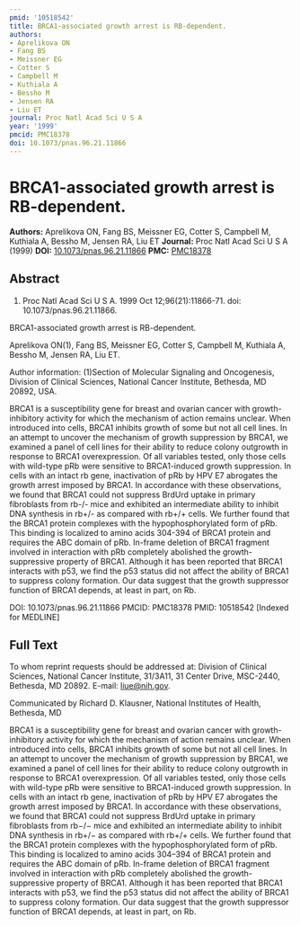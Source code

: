 ```yaml
---
pmid: '10518542'
title: BRCA1-associated growth arrest is RB-dependent.
authors:
- Aprelikova ON
- Fang BS
- Meissner EG
- Cotter S
- Campbell M
- Kuthiala A
- Bessho M
- Jensen RA
- Liu ET
journal: Proc Natl Acad Sci U S A
year: '1999'
pmcid: PMC18378
doi: 10.1073/pnas.96.21.11866
---
```


# BRCA1-associated growth arrest is RB-dependent.
**Authors:** Aprelikova ON, Fang BS, Meissner EG, Cotter S, Campbell M, Kuthiala A, Bessho M, Jensen RA, Liu ET
**Journal:** Proc Natl Acad Sci U S A (1999)
**DOI:** [10.1073/pnas.96.21.11866](https://doi.org/10.1073/pnas.96.21.11866)
**PMC:** [PMC18378](https://www.ncbi.nlm.nih.gov/pmc/articles/PMC18378/)

## Abstract

1. Proc Natl Acad Sci U S A. 1999 Oct 12;96(21):11866-71. doi: 
10.1073/pnas.96.21.11866.

BRCA1-associated growth arrest is RB-dependent.

Aprelikova ON(1), Fang BS, Meissner EG, Cotter S, Campbell M, Kuthiala A, Bessho 
M, Jensen RA, Liu ET.

Author information:
(1)Section of Molecular Signaling and Oncogenesis, Division of Clinical 
Sciences, National Cancer Institute, Bethesda, MD 20892, USA.

BRCA1 is a susceptibility gene for breast and ovarian cancer with 
growth-inhibitory activity for which the mechanism of action remains unclear. 
When introduced into cells, BRCA1 inhibits growth of some but not all cell 
lines. In an attempt to uncover the mechanism of growth suppression by BRCA1, we 
examined a panel of cell lines for their ability to reduce colony outgrowth in 
response to BRCA1 overexpression. Of all variables tested, only those cells with 
wild-type pRb were sensitive to BRCA1-induced growth suppression. In cells with 
an intact rb gene, inactivation of pRb by HPV E7 abrogates the growth arrest 
imposed by BRCA1. In accordance with these observations, we found that BRCA1 
could not suppress BrdUrd uptake in primary fibroblasts from rb-/- mice and 
exhibited an intermediate ability to inhibit DNA synthesis in rb+/- as compared 
with rb+/+ cells. We further found that the BRCA1 protein complexes with the 
hypophosphorylated form of pRb. This binding is localized to amino acids 304-394 
of BRCA1 protein and requires the ABC domain of pRb. In-frame deletion of BRCA1 
fragment involved in interaction with pRb completely abolished the 
growth-suppressive property of BRCA1. Although it has been reported that BRCA1 
interacts with p53, we find the p53 status did not affect the ability of BRCA1 
to suppress colony formation. Our data suggest that the growth suppressor 
function of BRCA1 depends, at least in part, on Rb.

DOI: 10.1073/pnas.96.21.11866
PMCID: PMC18378
PMID: 10518542 [Indexed for MEDLINE]

## Full Text

To whom reprint requests should be addressed at:
Division of Clinical Sciences, National Cancer Institute, 31/3A11, 31
Center Drive, MSC-2440, Bethesda, MD 20892. E-mail: liue@nih.gov.

Communicated by Richard D. Klausner, National Institutes of
Health, Bethesda, MD

BRCA1 is a susceptibility gene for breast and ovarian
cancer with growth-inhibitory activity for which the mechanism of
action remains unclear. When introduced into cells, BRCA1
inhibits growth of some but not all cell lines. In an attempt to
uncover the mechanism of growth suppression by BRCA1, we
examined a panel of cell lines for their ability to reduce colony
outgrowth in response to BRCA1 overexpression. Of all
variables tested, only those cells with wild-type pRb were sensitive to
BRCA1-induced growth suppression. In cells with an intact
rb gene, inactivation of pRb by HPV E7 abrogates the
growth arrest imposed by BRCA1. In accordance with these
observations, we found that BRCA1 could not suppress BrdUrd
uptake in primary fibroblasts from rb−/− mice and
exhibited an intermediate ability to inhibit DNA synthesis in
rb+/− as compared with rb+/+ cells. We
further found that the BRCA1 protein complexes with the
hypophosphorylated form of pRb. This binding is localized to amino
acids 304–394 of BRCA1 protein and requires the ABC domain of pRb.
In-frame deletion of BRCA1 fragment involved in interaction with pRb
completely abolished the growth-suppressive property of
BRCA1. Although it has been reported that BRCA1
interacts with p53, we find the p53 status did not affect the ability
of BRCA1 to suppress colony formation. Our data suggest
that the growth suppressor function of BRCA1 depends, at
least in part, on Rb.
